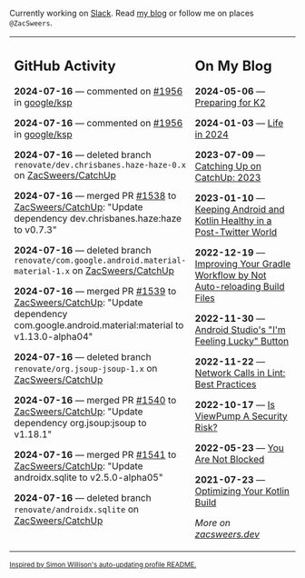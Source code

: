 Currently working on [Slack](https://slack.com/). Read [my blog](https://zacsweers.dev/) or follow me on places `@ZacSweers`.

<table><tr><td valign="top" width="60%">

## GitHub Activity
<!-- githubActivity starts -->
**2024-07-16** — commented on [#1956](https://github.com/google/ksp/issues/1956#issuecomment-2231315173) in [google/ksp](https://github.com/google/ksp)

**2024-07-16** — commented on [#1956](https://github.com/google/ksp/issues/1956#issuecomment-2231024142) in [google/ksp](https://github.com/google/ksp)

**2024-07-16** — deleted branch `renovate/dev.chrisbanes.haze-haze-0.x` on [ZacSweers/CatchUp](https://github.com/ZacSweers/CatchUp)

**2024-07-16** — merged PR [#1538](https://github.com/ZacSweers/CatchUp/pull/1538) to [ZacSweers/CatchUp](https://github.com/ZacSweers/CatchUp): "Update dependency dev.chrisbanes.haze:haze to v0.7.3"

**2024-07-16** — deleted branch `renovate/com.google.android.material-material-1.x` on [ZacSweers/CatchUp](https://github.com/ZacSweers/CatchUp)

**2024-07-16** — merged PR [#1539](https://github.com/ZacSweers/CatchUp/pull/1539) to [ZacSweers/CatchUp](https://github.com/ZacSweers/CatchUp): "Update dependency com.google.android.material:material to v1.13.0-alpha04"

**2024-07-16** — deleted branch `renovate/org.jsoup-jsoup-1.x` on [ZacSweers/CatchUp](https://github.com/ZacSweers/CatchUp)

**2024-07-16** — merged PR [#1540](https://github.com/ZacSweers/CatchUp/pull/1540) to [ZacSweers/CatchUp](https://github.com/ZacSweers/CatchUp): "Update dependency org.jsoup:jsoup to v1.18.1"

**2024-07-16** — merged PR [#1541](https://github.com/ZacSweers/CatchUp/pull/1541) to [ZacSweers/CatchUp](https://github.com/ZacSweers/CatchUp): "Update androidx.sqlite to v2.5.0-alpha05"

**2024-07-16** — deleted branch `renovate/androidx.sqlite` on [ZacSweers/CatchUp](https://github.com/ZacSweers/CatchUp)
<!-- githubActivity ends -->
</td><td valign="top" width="40%">

## On My Blog
<!-- blog starts -->
**2024-05-06** — [Preparing for K2](https://www.zacsweers.dev/preparing-for-k2/)

**2024-01-03** — [Life in 2024](https://www.zacsweers.dev/life-in-2024/)

**2023-07-09** — [Catching Up on CatchUp: 2023](https://www.zacsweers.dev/catching-up-on-catchup-2023/)

**2023-01-10** — [Keeping Android and Kotlin Healthy in a Post-Twitter World](https://www.zacsweers.dev/keeping-android-healthy/)

**2022-12-19** — [Improving Your Gradle Workflow by Not Auto-reloading Build Files](https://www.zacsweers.dev/improving-your-workflow-by-not-auto-reloading-build-files/)

**2022-11-30** — [Android Studio's "I'm Feeling Lucky" Button](https://www.zacsweers.dev/android-studios-im-feeling-lucky-button/)

**2022-11-22** — [Network Calls in Lint: Best Practices](https://www.zacsweers.dev/network-calls-in-lint-best-practices/)

**2022-10-17** — [Is ViewPump A Security Risk?](https://www.zacsweers.dev/is-viewpump-a-security-risk/)

**2022-05-23** — [You Are Not Blocked](https://www.zacsweers.dev/you-are-not-blocked/)

**2021-07-23** — [Optimizing Your Kotlin Build](https://www.zacsweers.dev/optimizing-your-kotlin-build/)
<!-- blog ends -->
_More on [zacsweers.dev](https://zacsweers.dev/)_
</td></tr></table>

<sub><a href="https://simonwillison.net/2020/Jul/10/self-updating-profile-readme/">Inspired by Simon Willison's auto-updating profile README.</a></sub>